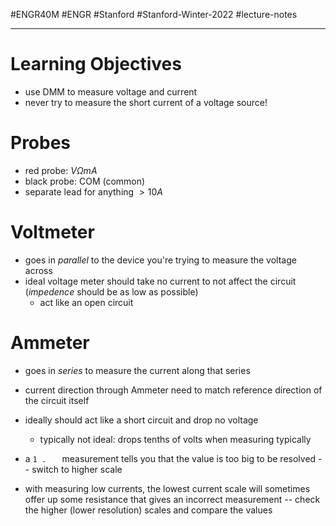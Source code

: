 #ENGR40M #ENGR #Stanford #Stanford-Winter-2022 #lecture-notes 
___
# Learning Objectives
- use DMM to measure voltage and current
- never try to measure the short current of a voltage source!

# Probes
- red probe: $V\Omega mA$
- black probe: COM (common)
- separate lead for anything $>10A$

# Voltmeter
- goes in *parallel* to the device you're trying to measure the voltage across
- ideal voltage meter should take no current to not affect the circuit (*impedence* should be as low as possible)
	- act like an open circuit

# Ammeter
- goes in *series* to measure the current along that series
- current direction through Ammeter need to match reference direction of the circuit itself
- ideally should act like a short circuit and drop no voltage
	- typically not ideal: drops tenths of volts when measuring typically

- a `1 .   ` measurement tells you that the value is too big to be resolved -- switch to higher scale
- with measuring low currents, the lowest current scale will sometimes offer up some resistance that gives an incorrect measurement -- check the higher (lower resolution) scales and compare the values